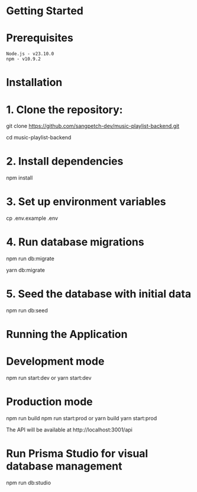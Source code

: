 # Getting Started

# Prerequisites
    Node.js - v23.10.0
    npm - v10.9.2

# Installation

# 1. Clone the repository:

git clone https://github.com/sangpetch-dev/music-playlist-backend.git

cd music-playlist-backend

# 2. Install dependencies

npm install

# 3. Set up environment variables
cp .env.example .env

# 4. Run database migrations
npm run db:migrate

yarn db:migrate

# 5. Seed the database with initial data
npm run db:seed

# Running the Application

# Development mode
npm run start:dev or yarn start:dev

# Production mode
npm run build
npm run start:prod or yarn build
yarn start:prod

The API will be available at http://localhost:3001/api

# Run Prisma Studio for visual database management
npm run db:studio
